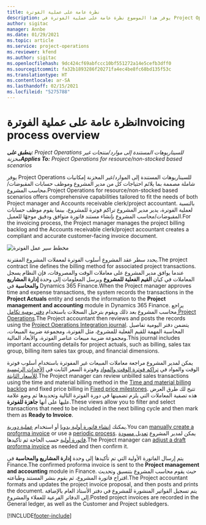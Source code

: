 ```yaml
---
title: نظرة عامة على عملية الفوترة
description: يوفر هذا الموضوع نظرة عامة على عملية الفوترة في Project Operations للسيناريوهات المستندة إلى الموارد/غير المخزنة.
author: sigitac
manager: Annbe
ms.date: 01/29/2021
ms.topic: article
ms.service: project-operations
ms.reviewer: kfend
ms.author: sigitac
ms.openlocfilehash: 9dc424cf69abfccc10bf551272a14e5cefb3dff0
ms.sourcegitcommit: fa32b1893286f20271fa4ec4be8fc68bd135f53c
ms.translationtype: HT
ms.contentlocale: ar-SA
ms.lasthandoff: 02/15/2021
ms.locfileid: "5275788"
---
```

# <a name="invoicing-process-overview"></a><span data-ttu-id="79fa8-103">نظرة عامة على عملية الفوترة</span><span class="sxs-lookup"><span data-stu-id="79fa8-103">Invoicing process overview</span></span>

<span data-ttu-id="79fa8-104">_**ينطبق على:** Project Operations للسيناريوهات المستندة إلى موارد/منتجات غير مخزنة‬_</span><span class="sxs-lookup"><span data-stu-id="79fa8-104">_**Applies To:** Project Operations for resource/non-stocked based scenarios_</span></span>

<span data-ttu-id="79fa8-105">يوفر Project Operations للسيناريوهات المستندة إلى الموارد/غير المخزنة إمكانيات شاملة مصممة بما يلائم احتياجات كل من مدير المشروع وموظف حسابات المقبوضات/محاسب المشروع.</span><span class="sxs-lookup"><span data-stu-id="79fa8-105">Project Operations for resource/non-stocked based scenarios offers comprehensive capabilities tailored to fit the needs of both Project manager and Accounts receivable clerk/project accountant.</span></span> <span data-ttu-id="79fa8-106">بالنسبة لعملية الفوترة، يدير مدير المشروع تراكم فوترة للمشروع، بينما يقوم موظف حسابات المقبوضات/محاسب المشروع بإنشاء مستند فاتورة متوافق ودقيق موجهًا للعميل.</span><span class="sxs-lookup"><span data-stu-id="79fa8-106">For the invoicing process, the Project manager manages the project billing backlog and the Accounts receivable clerk/project accountant creates a compliant and accurate customer-facing invoice document.</span></span>

![مخطط سير عمل الفوترة](./media/invoicing-flow.png)

<span data-ttu-id="79fa8-108">يحدد سطر عقد المشروع أسلوب الفوترة لمعملات المشروع المقترنة.</span><span class="sxs-lookup"><span data-stu-id="79fa8-108">The project contract line defines the billing method for associated project transactions.</span></span> <span data-ttu-id="79fa8-109">عندما يوافق مدير المشروع على معاملات الوقت والمصروفات، فإن النظام يسجل المعاملات في كيان **القيم الفعلية للمشروع** ويرسل المعلومات إلى وحدة **إدارة المشاريع والمحاسبة** في Dynamics 365 Finance.</span><span class="sxs-lookup"><span data-stu-id="79fa8-109">When the Project manager approves time and expense transactions, the system records the transactions in the **Project Actuals** entity and sends the information to the **Project management and accounting** module in Dynamics 365 Finance.</span></span> <span data-ttu-id="79fa8-110">يراجع محاسب المشروع بعد ذلك ويقوم بترحيل السجلات باستخدام [دفتر يومية تكامل Project Operations](../project-accounting/project-operations-integration-journal.md).</span><span class="sxs-lookup"><span data-stu-id="79fa8-110">The Project accountant then reviews and posts the records using the [Project Operations Integration journal](../project-accounting/project-operations-integration-journal.md).</span></span> <span data-ttu-id="79fa8-111">يتضمن دفتر اليومية تفاصيل المحاسبة المهمة للقيم الفعلية للمشروع، مثل الفوترة، ومجموعة ضريبة المبيعات، ومجموعة ضريبة مبيعات عناصر الفوترة، والأبعاد المالية.</span><span class="sxs-lookup"><span data-stu-id="79fa8-111">This journal includes important accounting details for project actuals, such as billing, sales tax group, billing item sales tax group, and financial dimensions.</span></span>

<span data-ttu-id="79fa8-112">يمكن لمدير المشروع مراجعة معاملات المبيعات غير المفوترة باستخدام أسلوب فوترة الوقت والمواد في [تراكم فوترة الوقت والمواد](../proforma-invoicing/manage-billing-backlog.md#time-and-material-billing-backlog) وفوترة السعر الثابت في [الأحداث الرئيسية للأسعار الثابتة](../proforma-invoicing/manage-billing-backlog.md#fixed-price-milestones).</span><span class="sxs-lookup"><span data-stu-id="79fa8-112">The Project manager can review unbilled sales transactions using the time and material billing method in the [Time and material billing backlog](../proforma-invoicing/manage-billing-backlog.md#time-and-material-billing-backlog) and fixed price billing in [Fixed price milestones](../proforma-invoicing/manage-billing-backlog.md#fixed-price-milestones).</span></span> <span data-ttu-id="79fa8-113">تتيح لك طرق العرض هذه تصفية المعاملات التي يلزم تضمينها في دورة الفوترة التالية وتحديدها ثم وضع علامة عليها على أنها **جاهزة للفوترة**.</span><span class="sxs-lookup"><span data-stu-id="79fa8-113">These views allow you to filter and select transactions that need to be included in the next billing cycle and then mark them as **Ready to Invoice**.</span></span>

<span data-ttu-id="79fa8-114">يمكنك [إنشاء فاتورة أولية يدويا](../proforma-invoicing/create-manual-proforma-invoice.md) أو استخدام [عملية دورية](../proforma-invoicing/configure-automated-invoice-creation.md).</span><span class="sxs-lookup"><span data-stu-id="79fa8-114">You can [manually create a proforma invoice](../proforma-invoicing/create-manual-proforma-invoice.md) or use a [periodic process](../proforma-invoicing/configure-automated-invoice-creation.md).</span></span> <span data-ttu-id="79fa8-115">يمكن لمدير المشروع [تعديل مسودة فاتورة أولية](../proforma-invoicing/manage-proforma-invoice.md) حسب الحاجة ثم تأكيدها.</span><span class="sxs-lookup"><span data-stu-id="79fa8-115">The Project manager can [adjust a draft proforma invoice](../proforma-invoicing/manage-proforma-invoice.md) as needed and then confirm it.</span></span>

<span data-ttu-id="79fa8-116">يتم إرسال الفاتورة الأولية التي تم تأكيدها إلى وحدة **إدارة المشاريع والمحاسبة** في Finance.</span><span class="sxs-lookup"><span data-stu-id="79fa8-116">The confirmed proforma invoice is sent to the **Project management and accounting** module in Finance.</span></span> <span data-ttu-id="79fa8-117">حيث يقوم محاسب المشروع بتنسيق وتحديث اقتراح فاتورة المشروع، ثم يقوم بنشر المستند وطباعته.</span><span class="sxs-lookup"><span data-stu-id="79fa8-117">The Project accountant formats and updates the project invoice proposal, and then posts and prints the document.</span></span> <span data-ttu-id="79fa8-118">يتم تسجيل الفواتير المنشورة للمشروع في دفتر الأستاذ العام بالإضافة إلى الدفاتر الفرعية للعملاء والمشروع.</span><span class="sxs-lookup"><span data-stu-id="79fa8-118">Posted project invoices are recorded in the General ledger, as well as the Customer and Project subledgers.</span></span>


[!INCLUDE[footer-include](../includes/footer-banner.md)]